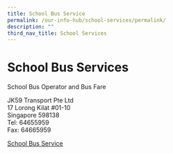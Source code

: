 ```yaml
---
title: School Bus Service
permalink: /our-info-hub/school-services/permalink/
description: ""
third_nav_title: School Services
---
```

# School Bus Services

School Bus Operator and Bus Fare

JK59 Transport Pte Ltd <br>
17 Lorong Kilat #01-10<br>
Singapore 598138<br>
Tel: 64655959<br>
Fax: 64665959<br>

[School Bus Service](/files/Our%20Info%20Hub/2023%20zhps%20bus%20price%20lists.pdf)